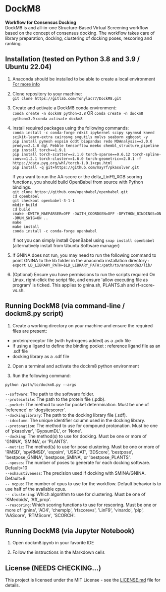 # DockM8
<!-- markdown-link-check-disable-next-line -->
**Workflow for Consensus Docking**  
DockM8 is and all-in-one Structure-Based Virtual Screening workflow based on the concept of consensus docking. The workflow takes care of library preparation, docking, clustering of docking poses, rescoring and ranking.

## Installation (tested on Python 3.8 and 3.9 / Ubuntu 22.04)
<!-- markdown-link-check-disable-next-line -->

1. Anaconda should be installed to be able to create a local environment [For more info](https://docs.anaconda.com/anaconda/install/index.html)

2. Clone repository to your machine:  
`git clone https://gitlab.com/Tonylac77/DockM8.git` 

3. Create and activate a DockM8 conda environment:  
`conda create -n dockm8 python=3.8` OR `conda create -n dockm8 python=3.9`
`conda activate dockm8`  

4. Install required packages using the following commands:  
`conda install -c conda-forge rdkit ipykernel scipy spyrmsd kneed scikit-learn-extra cairosvg svgutils molvs seaborn xgboost -y`  
`pip install pymesh espsim oddt biopandas redo MDAnalysis==2.0.0 prody==2.1.0 dgl Pebble tensorflow meeko chembl_structure_pipeline`  
`pip install torch==1.9.1`  
`pip install torch-scatter==2.1.0 torch-sparse==0.6.12 torch-spline-conv==1.2.1 torch-cluster==1.6.0 torch-geometric==2.0.1 -f https://data.pyg.org/whl/torch-1.9.1+cpu.html`  
`pip install -q git+https://github.com/mayrf/pkasolver.git`  

    If you want to run the AA-score or the delta_LinF9_XGB scoring functions, you should build OpenBabel from source with Python bindings.  
    `git clone https://github.com/openbabel/openbabel.git`  
    `cd openbabel`  
    `git checkout openbabel-3-1-1 `  
    `mkdir build`  
    `cd build`  
    `cmake -DWITH_MAEPARSER=OFF -DWITH_COORDGEN=OFF -DPYTHON_BINDINGS=ON -DRUN_SWIG=ON ..`  
    `make`  
    `make install`  
    `conda install -c conda-forge openbabel`  

    If not you can simply install OpenBabel using `snap install openbabel` (alternatively install from Ubuntu Software manager)  

6. If GNINA does not run, you may need to run the following command to point GNINA to the lib folder in the anaconda installation directory : `export LD_LIBRARY_PATH=$LD_LIBRARY_PATH:/path/to/anaconda3/lib/`  

5. (Optional) Ensure you have permissions to run the scripts required
On Linux, right-click the script file, and ensure 'allow executing file as program' is ticked. This applies to gnina.sh, PLANTS.sh and rf-score-vs.sh.  

## Running DockM8 (via command-line / dockm8.py script)

1. Create a working directory on your machine and ensure the required files are present:
- protein/receptor file (with hydrogens added) as a .pdb file
- If using a ligand to define the binding pocket : reference ligand file as an .sdf file
- docking library as a .sdf file

2. Open a terminal and activate the dockm8 python environment

3. Run the following command:

`python /path/to/dockm8.py --args`  

`--software`: The path to the software folder.  
`--proteinfile`: The path to the protein file (.pdb).  
`--pocket`: The method to use for pocket determination. Must be one of 'reference' or 'dogsitescorer'.  
`--dockinglibrary`: The path to the docking library file (.sdf).  
`--idcolumn`: The unique identifier column used in the docking library.  
`--protonation`: The method to use for compound protonation. Must be one of 'pkasolver', 'GypsumDL', or 'None'.  
`--docking`: The method(s) to use for docking. Must be one or more of 'GNINA', 'SMINA', or 'PLANTS'.  
`--metric`: The method(s) to use for pose clustering. Must be one or more of 'RMSD', 'spyRMSD', 'espsim', 'USRCAT', '3DScore', 'bestpose', 'bestpose_GNINA', 'bestpose_SMINA', or 'bestpose_PLANTS'.  
`--nposes`: The number of poses to generate for each docking software. Default=10  
`--exhaustiveness`: The precision used if docking with SMINA/GNINA. Default=8  
`-- ncpus`: The number of cpus to use for the workflow. Default behavior is to use half of the available cpus.  
`-- clustering`: Which algorithm to use for clustering. Must be one of 'KMedoids', 'Aff_prop'.  
`--rescoring`: Which scoring functions to use for rescoring. Must be one or more of 'gnina', 'AD4', 'chemplp', 'rfscorevs', 'LinF9', 'vinardo', 'plp', 'AAScore', 'RTMScore', 'SCORCH'.  

## Running DockM8 (via Jupyter Notebook)

1. Open dockm8.ipynb in your favorite IDE

2. Follow the instructions in the Markdown cells


## License (NEEDS CHECKING...)
<!-- markdown-link-check-disable-next-line -->
This project is licensed under the MIT License - see the [LICENSE.md](https://gitlab.com/Tonylac77/DockM8/-/blob/main/LICENSE) file for details.



